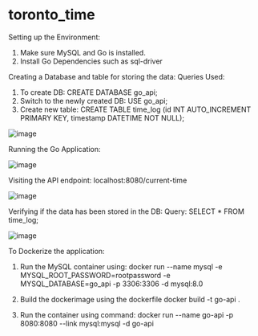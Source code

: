﻿# toronto_time
Setting up the Environment:
1. Make sure MySQL and Go is installed.
2. Install Go Dependencies such as sql-driver
   
Creating a Database and table for storing the data:
Queries Used:
1.	To create DB: CREATE DATABASE go_api;
2.	Switch to the newly created DB: USE go_api;
3.	Create new table: CREATE TABLE time_log (id INT AUTO_INCREMENT PRIMARY KEY, timestamp DATETIME NOT NULL);
   
 ![image](https://github.com/user-attachments/assets/c1b3c4aa-d3dd-4e41-be37-9fe49739e055)

Running the Go Application:

 ![image](https://github.com/user-attachments/assets/4e87776b-d5e9-4b3e-bb20-d1287a7f3a9b)


Visiting the API endpoint: localhost:8080/current-time

 ![image](https://github.com/user-attachments/assets/c88fe00a-9bd6-404d-b6de-1f75a96e28a8)


Verifying if the data has been stored in the DB:
Query: SELECT * FROM time_log;
 
![image](https://github.com/user-attachments/assets/abcb2910-c9be-463b-9ac9-69baaf643f49)

To Dockerize the application:

1. Run the MySQL container using:
docker run --name mysql -e MYSQL_ROOT_PASSWORD=rootpassword -e MYSQL_DATABASE=go_api -p 3306:3306 -d mysql:8.0

2. Build the dockerimage using the dockerfile
docker build -t go-api .

3. Run the container using command:
docker run --name go-api -p 8080:8080 --link mysql:mysql -d go-api

